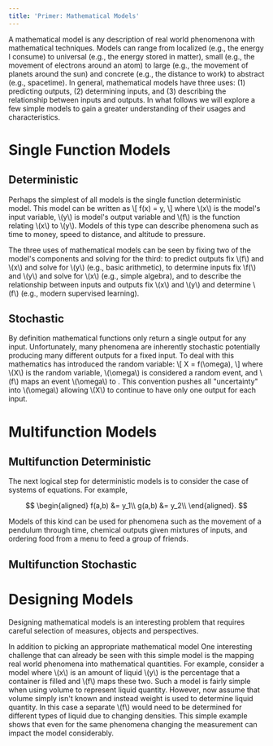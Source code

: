 ```yaml
---
title: 'Primer: Mathematical Models'
---
```


A mathematical model is any description of real world phenomenona with mathematical techniques. Models can range from localized (e.g., the energy I consume) to universal (e.g., the energy stored in matter), small (e.g., the movement of electrons around an atom) to large (e.g., the movement of planets around the sun) and concrete (e.g., the distance to work) to abstract (e.g., spacetime). In general, mathematical models have three uses: (1) predicting outputs, (2) determining inputs, and (3) describing the relationship between inputs and outputs. In what follows we will explore a few simple models to gain a greater understanding of their usages and characteristics.

# Single Function Models

## Deterministic

Perhaps the simplest of all models is the single function deterministic model. This model can be written as \\[ f(x) = y, \\] where \\(x\\) is the model's input variable, \\(y\\) is model's output variable and \\(f\\) is the function relating \\(x\\) to \\(y\\). Models of this type can describe phenomena such as time to money, speed to distance, and altitude to pressure.

The three uses of mathematical models can be seen by fixing two of the model's components and solving for the third: to predict outputs fix \\(f\\) and \\(x\\) and solve for \\(y\\) (e.g., basic arithmetic), to determine inputs fix \\f(\\) and \\(y\\) and solve for \\(x\\) (e.g., simple algebra), and to describe the relationship between inputs and outputs fix \\(x\\) and \\(y\\) and determine \\(f\\) (e.g., modern supervised learning).

## Stochastic

By definition mathematical functions only return a single output for any input. Unfortunately, many phenomena are inherently stochastic potentially producing many different outputs for a fixed input. To deal with this mathematics has introduced the random variable: \\[ X = f(\omega), \\] where \\(X\\) is the random variable, \\(\omega\\) is considered a random event, and \\(f\\) maps an event \\(\omega\\) to . This convention pushes all "uncertainty" into \\(\omega\\) allowing \\(X\\) to continue to have only one output for each input.

# Multifunction Models

## Multifunction Deterministic
The next logical step for deterministic models is to consider the case of systems of equations. For example, 

$$ 
    \begin{aligned} 
      f(a,b) &= y_1\\
      g(a,b) &= y_2\\ 
    \end{aligned}.
$$

Models of this kind can be used for phenomena such as the movement of a pendulum through time, chemical outputs given mixtures of inputs, and ordering food from a menu to feed a group of friends.

## Multifunction Stochastic

# Designing Models
Designing mathematical models is an interesting problem that requires careful selection of measures, objects and perspectives.

In addition to picking an appropriate mathematical model One interesting challenge that can already be seen with this simple model is the mapping real world phenomena into mathematical quantities. For example, consider a model where \\(x\\) is an amount of liquid \\(y\\) is the percentage that a container is filled and \\(f\\) maps these two. Such a model is fairly simple when using volume to represent liquid quantity. However, now assume that volume simply isn't known and instead weight is used to determine liquid quantity. In this case a separate \\(f\\) would need to be determined for different types of liquid due to changing densities. This simple example shows that even for the same phenomena changing the measurement can impact the model considerably.
